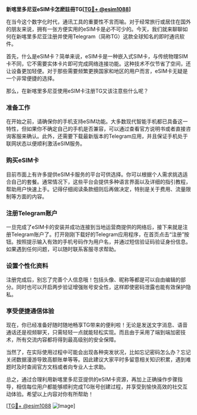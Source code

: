 **新喀里多尼亚eSIM卡怎麽註冊TG[[TG💪+ @esim1088](https://t.me/s/esim1088)]**

在当今这个数字化时代，通讯工具的重要性不言而喻。对于经常旅行或居住在国外的朋友来说，拥有一张方便实用的eSIM卡是必不可少的。今天，我们就来聊聊如何在新喀里多尼亚注册并使用Telegram（简称TG）这款全球知名的即时通讯软件。

首先，什么是eSIM卡？简单来说，eSIM卡是一种嵌入式SIM卡，与传统物理SIM卡不同，它不需要实体卡片即可完成网络连接功能。这种技术不仅节省了空间，还让设备更加轻便。对于那些需要频繁更换国家和地区的用户而言，eSIM卡无疑是一个非常便捷的选择。

那么，在新喀里多尼亚使用eSIM卡注册TG又该注意些什么呢？

### **准备工作**
在开始之前，请确保你的手机支持eSIM功能。大多数现代智能手机都已具备这一特性，但如果你不确定自己的手机是否兼容，可以通过查看官方说明书或者直接咨询客服来确认。此外，还需要下载最新版本的Telegram应用，并且保证手机处于联网状态以便顺利激活eSIM服务。

### **购买eSIM卡**
目前市面上有许多提供eSIM卡服务的平台可供选择。你可以根据个人需求挑选适合自己的套餐。通常情况下，这些平台会提供多种语言界面以及详细的指引教程，帮助用户快速上手。记得仔细阅读条款细则后再做决定，特别是关于费用、流量限制等方面的内容。

### **注册Telegram账户**
一旦完成了eSIM卡的安装并成功连接到当地运营商提供的网络后，接下来就是注册Telegram账户了。打开刚刚下载好的Telegram应用程序，在首页点击“注册”按钮。按照提示输入有效的手机号码作为用户名，并通过短信验证码验证身份信息。如果遇到任何问题，可以随时联系客服寻求帮助。

### **设置个性化资料**
注册完成后，别忘了完善个人信息哦！包括头像、昵称等都是可以自由编辑的部分。同时也可以开启两步验证增强账号安全性，这样即使密码泄露也能有效保护隐私。

### **享受便捷通信体验**
现在，你已经准备好随时随地畅享TG带来的便利啦！无论是发送文字消息、语音通话还是视频聊天，只需轻轻一点就能轻松实现。而且由于采用了端到端加密技术，所有交流内容都将得到最高级别的安全保障。

当然了，在实际使用过程中可能会出现各种突发状况，比如忘记密码怎么办？忘记关闭数据漫游导致高额账单等等。因此建议大家平时多留意相关知识积累，遇到难题时及时查阅官方文档或者向专业人士求助。

总之，通过合理利用新喀里多尼亚提供的eSIM卡资源，再加上正确操作步骤指导，相信每位用户都能够顺利完成TG账号创建过程，并享受到愉快高效的社交互动体验。希望以上内容对你有所帮助！

[[TG💪+ @esim1088](https://t.me/s/esim1088) ![Image](https://i.postimg.cc/4NQfJmqS/Snipaste-2025-05-13-00-14-12.png)]